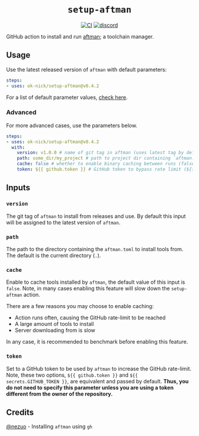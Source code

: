 <div align="center">
  <h1><code>setup-aftman</code></h1>
  <p>
    <a href="https://github.com/ok-nick/setup-aftman/actions?query=workflow%3ACI"><img src="https://github.com/ok-nick/setup-aftman/workflows/CI/badge.svg" alt="CI" /></a>
    <a href="https://discord.gg/w9Bc6xH7uC"><img src="https://img.shields.io/discord/834969350061424660?label=discord" alt="discord" /></a>
  </p>
</div>

GitHub action to install and run [aftman](https://github.com/LPGhatguy/aftman); a toolchain manager.

## Usage
Use the latest released version of `aftman` with default parameters:
```yaml
steps:
- uses: ok-nick/setup-aftman@v0.4.2
```
For a list of default parameter values, [check here](https://github.com/ok-nick/setup-aftman/blob/main/action.yml#L5-L20).

### Advanced
For more advanced cases, use the parameters below.
```yaml
steps:
- uses: ok-nick/setup-aftman@v0.4.2
  with:
    version: v1.0.0 # name of git tag in aftman (uses latest tag by default)
    path: some_dir/my_project # path to project dir containing `aftman.toml` ("." (current dir) by default)
    cache: false # whether to enable binary caching between runs (false by default)
    token: ${{ github.token }} # GitHub token to bypass rate limit (${{ github.token }} set by default)
```

## Inputs
### `version`
The git tag of `aftman` to install from releases and use. By default this input will be assigned to the latest version of `aftman`.

### `path`
The path to the directory containing the `aftman.toml` to install tools from. The default is the current directory (`.`).

### `cache`
Enable to cache tools installed by `aftman`, the default value of this input is `false`. Note, in many cases enabling this feature will slow down the `setup-aftman` action.

There are a few reasons you may choose to enable caching:
* Action runs often, causing the GitHub rate-limit to be reached
* A large amount of tools to install
* Server downloading from is slow

In any case, it is recommended to benchmark before enabling this feature.

### `token`
Set to a GitHub token to be used by `aftman` to increase the GitHub rate-limit. Note, these two options, `${{ github.token }}` and `${{ secrets.GITHUB_TOKEN }}`, are equivalent and passed by default. **Thus, you do not need to specify this parameter unless you are using a token different from the owner of the repository.**

## Credits
[@nezuo](https://github.com/nezuo) - Installing `aftman` using `gh`


